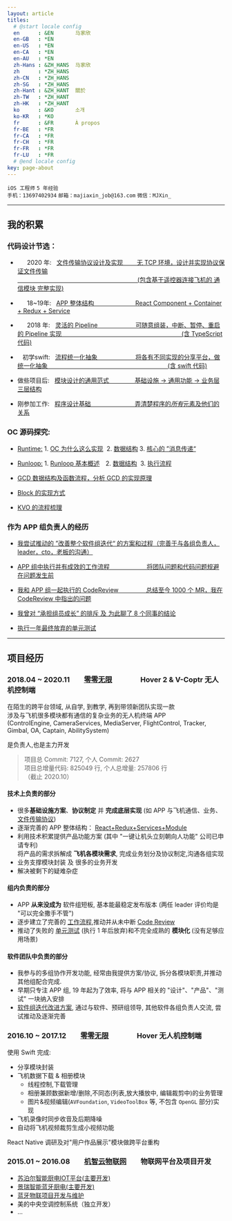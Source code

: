 ```yaml
---
layout: article
titles:
  # @start locale config
  en      : &EN       马家欣
  en-GB   : *EN
  en-US   : *EN
  en-CA   : *EN
  en-AU   : *EN
  zh-Hans : &ZH_HANS  马家欣
  zh      : *ZH_HANS
  zh-CN   : *ZH_HANS
  zh-SG   : *ZH_HANS
  zh-Hant : &ZH_HANT  關於
  zh-TW   : *ZH_HANT
  zh-HK   : *ZH_HANT
  ko      : &KO       소개
  ko-KR   : *KO
  fr      : &FR       À propos
  fr-BE   : *FR
  fr-CA   : *FR
  fr-CH   : *FR
  fr-FR   : *FR
  fr-LU   : *FR
  # @end locale config
key: page-about
---
```



`iOS 工程师`&nbsp;`5 年经验`&nbsp;  
`手机：13697402934`&nbsp;`邮箱：majiaxin_job@163.com`&nbsp;`微信：MJXin_`  

---
## 我的积累
### 代码设计节选：
* &emsp;&nbsp;&nbsp;2020 年: &nbsp;&nbsp;[文件传输协议设计及实现&emsp;&emsp;&nbsp;无 TCP 环境，设计并实现协议保证文件传输  
&emsp;&emsp;&emsp;&emsp;&emsp;&emsp;&emsp;&emsp;&emsp;&emsp;&emsp;&emsp;&emsp;&emsp;&emsp;&emsp;&nbsp;&emsp;&emsp;&emsp;&nbsp;&nbsp;(包含基于遥控器连接飞机的 通信模块 完整实现)](https://mjxin.github.io/2020/10/20/%E8%AE%BE%E8%AE%A1%E4%B8%93%E9%A2%98-USB%E6%96%87%E4%BB%B6%E4%BC%A0%E8%BE%93%E5%8D%8F%E8%AE%AE.html)

* &emsp;&nbsp;&nbsp;18~19年: &nbsp;&nbsp;[APP 整体结构&emsp;&emsp;&emsp;&emsp;&emsp;&emsp;&nbsp;&nbsp;&nbsp;React Component + Container + Redux + Service](https://mjxin.github.io/2020/10/19/%E8%AE%BE%E8%AE%A1%E4%B8%93%E9%A2%98-APP%E7%BB%93%E6%9E%84.html)

* &emsp;&nbsp;&nbsp;2018 年: &nbsp;&nbsp;[灵活的 Pipeline&emsp;&emsp;&emsp;&emsp;&emsp;&emsp;&nbsp;可随意组装，中断、暂停、重启的 Pipeline 实现 
&emsp;&emsp;&emsp;&emsp;&emsp;&emsp;&emsp;&emsp;&emsp;&emsp;&emsp;&emsp;&emsp;&emsp;&emsp;&emsp;&emsp;&emsp;&emsp;&nbsp;&nbsp;(含 TypeScript 代码)](https://mjxin.github.io/2020/10/18/%E8%AE%BE%E8%AE%A1%E4%B8%93%E9%A2%98-%E7%81%B5%E6%B4%BB%E6%8B%BC%E8%A3%85%E7%9A%84-Pipeline.html)

* &nbsp;&nbsp;&nbsp;初学swift: &nbsp;&nbsp;[流程统一化抽象&emsp;&emsp;&emsp;&emsp;&emsp;&emsp; 将各有不同实现的分享平台，做统一化抽象
&emsp;&emsp;&emsp;&emsp;&emsp;&emsp;&emsp;&emsp;&emsp;&emsp;&emsp;&emsp;&emsp;&emsp;&emsp;&emsp;&emsp;&emsp;&emsp;&nbsp;&nbsp;(含 swift 代码)](https://mjxin.github.io/2020/10/16/%E8%AE%BE%E8%AE%A1%E4%B8%93%E9%A2%98-%E5%88%86%E4%BA%AB%E6%A8%A1%E5%9D%97.html)

* 做些项目后: &nbsp;&nbsp;[模块设计的通用范式&emsp;&emsp;&emsp;&emsp; 基础设施 -> 通用功能 -> 业务层 三层结构](https://mjxin.github.io/2020/10/17/%E8%AE%BE%E8%AE%A1%E4%B8%93%E9%A2%98-%E6%A8%A1%E5%9D%97%E8%AE%BE%E8%AE%A1%E9%80%9A%E7%94%A8%E8%8C%83%E5%BC%8F.html)

* 刚参加工作: &nbsp;&nbsp;[程序设计基础&emsp;&emsp;&emsp;&emsp;&emsp;&emsp;&emsp; 弄清楚程序的*所有*元素及他们的关系](https://mjxin.github.io/2020/10/15/%E8%AE%BE%E8%AE%A1%E4%B8%93%E9%A2%98-%E7%A8%8B%E5%BA%8F%E6%9C%89%E4%BB%80%E4%B9%88%E5%85%83%E7%B4%A0.html)

### OC 源码探究:
* [Runtime:](https://mjxin.github.io/2020/09/12/%E7%B4%A2%E5%BC%95-OC-%E7%9A%84%E6%BA%90%E7%A0%81%E8%A7%A3%E6%9E%90%E7%B3%BB%E5%88%97.html#runtime-%E7%B3%BB%E5%88%97) 1. [OC 为什么这么实现](https://mjxin.github.io/2020/08/27/OC%E5%9F%BA%E7%9F%B3-Runtime-%E6%AD%A3%E6%96%871.html)&nbsp;&nbsp;2. [数据结构](https://mjxin.github.io/2020/08/26/OC%E5%9F%BA%E7%9F%B3-Runtime-%E6%AD%A3%E6%96%872.html) 3. [核心的 ”消息传递“](https://mjxin.github.io/2020/08/25/OC%E5%9F%BA%E7%9F%B3-Runtime-%E6%AD%A3%E6%96%873.html)

* [Runloop:](https://mjxin.github.io/2020/09/12/%E7%B4%A2%E5%BC%95-OC-%E7%9A%84%E6%BA%90%E7%A0%81%E8%A7%A3%E6%9E%90%E7%B3%BB%E5%88%97.html#runloop-%E7%B3%BB%E5%88%97) 1. [Runloop 基本概述](https://mjxin.github.io/2020/08/20/OC%E5%9F%BA%E7%9F%B3-Runloop-%E6%AD%A3%E6%96%871.html)&emsp;2. [数据结构](https://mjxin.github.io/2020/08/19/OC基石-Runloop-正文2.html)&nbsp;&nbsp;3. [执行流程](https://mjxin.github.io/2020/08/18/OC%E5%9F%BA%E7%9F%B3-Runloop-%E6%AD%A3%E6%96%873.html)  

* [GCD 数据结构及函数流程，分析 GCD 的实现原理](https://mjxin.github.io/2020/09/12/%E7%B4%A2%E5%BC%95-OC-%E7%9A%84%E6%BA%90%E7%A0%81%E8%A7%A3%E6%9E%90%E7%B3%BB%E5%88%97.html#gcd-%E7%B3%BB%E5%88%97)

* [Block 的实现方式](https://mjxin.github.io/2020/08/15/OC%E5%9F%BA%E7%9F%B3-Block-%E6%AD%A3%E6%96%87.html)

* [KVO 的流程梳理](https://mjxin.github.io/2020/08/16/OC%E5%9F%BA%E7%9F%B3-KVO-%E6%AD%A3%E6%96%87.html)

### 作为 APP 组负责人的经历
* [我尝试推动的 ”改善整个软件组迭代“ 的方案和过程（完善于与各组负责人，leader，cto，老板的沟通）](https://mjxin.github.io/2020/10/12/%E7%B4%A2%E5%BC%95-%E6%94%B9%E8%BF%9B%E5%85%AC%E5%8F%B8%E8%BD%AF%E4%BB%B6%E7%BB%84%E8%BF%AD%E4%BB%A3%E5%B0%9D%E8%AF%95.html)

* [APP 组中执行并有成效的工作流程 &emsp;&emsp;&emsp;&emsp;&emsp;&nbsp;&nbsp; 将团队问题和代码问题规避在问题发生前](https://mjxin.github.io/2020/08/10/%E5%B7%A5%E7%A8%8B%E4%B8%93%E9%A2%98-APP%E7%BB%84%E6%8E%A8%E8%A1%8C%E7%9A%84%E5%B7%A5%E4%BD%9C%E6%B5%81%E7%A8%8B.html)

* [我和 APP 组一起执行的 CodeReview &emsp;&emsp;&emsp;&emsp; 总结至今 1000 个 MR，我在 CodeReview 中指出的问题](https://mjxin.github.io/2020/08/08/%E5%B7%A5%E7%A8%8B%E4%B8%93%E9%A2%98-CodeReview%E6%88%90%E6%9E%9C%E5%9B%9E%E9%A1%BE.html)

* [我曾对 “承担组员成长” 的排斥 及 为此聊了 8 个同事的结论](https://mjxin.github.io/2020/08/05/%E5%85%B3%E4%BA%8E%E6%80%8E%E4%B9%88%E5%AF%B9%E5%BE%85%E5%85%AC%E5%8F%B8%E4%B8%8E%E5%90%8C%E4%BA%8B.html)

* [执行一年最终放弃的单元测试](https://mjxin.github.io/2020/08/04/%E5%B7%A5%E7%A8%8B%E4%B8%93%E9%A2%98-%E5%8D%95%E5%85%83%E6%B5%8B%E8%AF%95.html)

---

<!-- ## 个人经历
2016.10 ~ 至今&emsp;&emsp;&emsp;&emsp;&emsp;&emsp;&emsp;&emsp;&emsp;&emsp;杭州零零科技&emsp;&emsp;&emsp;&emsp;&emsp;&emsp;&emsp;&emsp;iOS 开发 & APP 组负责人  
2015.01 ~ 2016.08&emsp;&emsp;&emsp;&emsp;&emsp;&emsp;&emsp;&emsp;&nbsp;广州机智云物联网&emsp;&emsp;&emsp;&emsp;&emsp;&emsp;iOS 开发  
2011.09 ~ 2015.06&emsp;&emsp;&emsp;&emsp;&emsp;&emsp;&emsp;&emsp;&nbsp;肇庆学院(2A)&emsp;&emsp;&emsp;&emsp;&emsp;&emsp;&emsp;&emsp;本科  

--- -->

## 项目经历
### 2018.04 ~ 2020.11  [零零无限](https://zerozerorobotics.com)    Hover 2 & V-Coptr 无人机控制端
在陌生的跨平台领域, 从自学, 到教学, 再到带领新团队实现一款  
涉及与飞机很多模块都有通信的复杂业务的无人机终端 APP  
(ControlEngine, CameraServices, MediaServer, FlightControl, Tracker, Gimbal, OA, Captain, AbilitySystem)

是负责人,也是主力开发  
> 项目总 Commit: 7127, 个人 Commit: 2627  
> 项目总增量代码: 825049 行, 个人总增量: 257806 行  
>（截止 2020.10）  

   
#### 技术上负责的部分   
* 很多**基础设施方案**、**协议制定** 并 **完成底层实现** 
(如 APP 与飞机通信、业务、[文件传输协议](https://mjxin.github.io/2020/10/20/%E8%AE%BE%E8%AE%A1%E4%B8%93%E9%A2%98-USB%E6%96%87%E4%BB%B6%E4%BC%A0%E8%BE%93%E5%8D%8F%E8%AE%AE.html))
* 逐渐完善的 APP 整体结构： [React+Redux+Services+Module](https://mjxin.github.io/2020/10/19/%E8%AE%BE%E8%AE%A1%E4%B8%93%E9%A2%98-APP%E7%BB%93%E6%9E%84.html)
* 利用技术积累提供产品功能方案 (其中 "一键让机头立刻朝向人功能" 公司已申请专利)  
  将产品的需求拆解成 **飞机各模块需求**, 完成业务划分及协议制定,沟通各组实现
* 业务支撑模块封装 及 很多的业务开发  
* 解决被剩下的疑难杂症  

#### 组内负责的部分
* APP **从来没成为** 软件组短板, 基本能最稳定发布版本 (两任 leader 评价均是 "可以完全撒手不管")  
* 逐步建立了完善的 [工作流程](https://mjxin.github.io/2020/08/12/%E7%B4%A2%E5%BC%95-%E5%B7%A5%E7%A8%8B%E4%B8%93%E9%A2%98%E7%B4%A2%E5%BC%95.html),推动并从未中断 [Code Review](https://mjxin.github.io/2020/08/08/%E5%B7%A5%E7%A8%8B%E4%B8%93%E9%A2%98-CodeReview%E6%88%90%E6%9E%9C%E5%9B%9E%E9%A1%BE.html)
* 推动了失败的 [单元测试](https://mjxin.github.io/2020/08/04/%E5%B7%A5%E7%A8%8B%E4%B8%93%E9%A2%98-%E5%8D%95%E5%85%83%E6%B5%8B%E8%AF%95.html) (执行 1 年后放弃)和不完全成熟的 **模块化** (没有足够应用场景)   

#### 软件团队中负责的部分
* 我参与的多组协作开发功能, 经常由我提供方案/协议, 拆分各模块职责,并推动其他组配合完成. 
* 早期只专注 APP 组, 19 年起为了效率, 将与 APP 相关的 "设计"、"产品"、"测试" 一块纳入安排
* [软件组迭代改进方案](https://mjxin.github.io/2020/10/12/%E7%B4%A2%E5%BC%95-%E6%94%B9%E8%BF%9B%E5%85%AC%E5%8F%B8%E8%BD%AF%E4%BB%B6%E7%BB%84%E8%BF%AD%E4%BB%A3%E5%B0%9D%E8%AF%95.html), 通过与软件、预研组领导, 其他软件各组负责人交流, 尝试推动及逐渐完善 

### 2016.10 ~ 2017.12  [零零无限](https://zerozerorobotics.com)    Hover 无人机控制端
使用 Swift 完成:
* 分享模块封装
* 飞机数据下载 & 相册模块
  * 线程控制,下载管理
  * 相册兼顾数据新增/删除,不同态(列表,放大播放中, 编辑裁剪中)的业务管理
  * 图片&视频编辑(`AVFoundation`, `VideoToolBox` 等, 不包含 `OpenGL` 部分)实现
* 飞机录像时同步收音及后期降噪
* 自动将飞机视频裁剪生成小视频功能

React Native 调研及对"用户作品展示"模块做跨平台重构

### 2015.01 ~ 2016.08  [机智云物联网](https://www.gizwits.com)  物联网平台及项目开发
* [苏泊尔智能厨电IOT平台(主要开发)](https://mjxin.github.io/2016/08/04/%E6%9C%BA%E6%99%BA%E4%BA%91-%E9%A1%B9%E7%9B%AE%E7%95%99%E6%A1%A3-%E8%8B%8F%E5%B7%A7%E5%B7%A7.html)
* [景瑞智能蓝牙厨电(主要开发)](https://mjxin.github.io/2016/08/04/%E6%9C%BA%E6%99%BA%E4%BA%91-%E9%A1%B9%E7%9B%AE%E7%95%99%E6%A1%A3-%E8%93%9D%E7%89%99%E7%89%A9%E8%81%94%E9%A1%B9%E7%9B%AE.html#%E6%99%AF%E7%91%9E%E6%99%BA%E8%83%BD%E5%8E%A8%E5%85%B7vmark)
* [蓝牙物联项目开发与维护](https://mjxin.github.io/2016/08/04/%E6%9C%BA%E6%99%BA%E4%BA%91-%E9%A1%B9%E7%9B%AE%E7%95%99%E6%A1%A3-%E8%93%9D%E7%89%99%E7%89%A9%E8%81%94%E9%A1%B9%E7%9B%AE.html)
* 美的中央空调控制系统（独立开发）
* ...